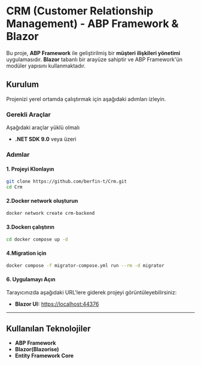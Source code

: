 # CRM (Customer Relationship Management)  - ABP Framework & Blazor

Bu proje, **ABP Framework** ile geliştirilmiş bir **müşteri ilişkileri yönetimi** uygulamasıdır. **Blazor** tabanlı bir arayüze sahiptir ve ABP Framework'ün  modüler yapısını kullanmaktadır.

## Kurulum

Projenizi yerel ortamda çalıştırmak için aşağıdaki adımları izleyin.

### Gerekli Araçlar
Aşağıdaki araçlar yüklü olmalı
- **.NET SDK 9.0** veya üzeri

### Adımlar

#### 1. Projeyi Klonlayın
```sh
git clone https://github.com/berfin-t/Crm.git
cd Crm
```

#### 2.Docker network oluşturun

```sh
docker network create crm-backend
```

#### 3.Dockerı çalıştırın

```sh
cd docker compose up -d 
```

#### 4.Migration için

```sh
docker compose -f migrator-compose.yml run --rm -d migrator 
```

#### 6. Uygulamayı Açın
Tarayıcınızda aşağıdaki URL'lere giderek projeyi görüntüleyebilirsiniz:
- **Blazor UI:** [https://localhost:44376](https://localhost:44376)

---

## Kullanılan Teknolojiler

- **ABP Framework**
- **Blazor(Blazorise)**
- **Entity Framework Core**

